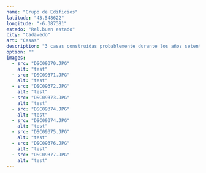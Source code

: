 ```yaml
---
name: "Grupo de Edificios"
latitude: "43.548622"
longitude: "-6.387381"
estado: "Rel.buen estado"
city: "Cadavedo"
art: "Casas"
description: "3 casas construidas probablemente durante los años setenta, se encuentran en buen estado y no cuentan realmente como ruinas, pero están vacias. Se encuentran en el centro de Cadavedo. Uno de los edificios albergaba originalmente un bar."
option: ""
images:
  - src: "DSC09370.JPG"
    alt: "test"
  - src: "DSC09371.JPG"
    alt: "test"
  - src: "DSC09372.JPG"
    alt: "test"
  - src: "DSC09373.JPG"
    alt: "test"
  - src: "DSC09374.JPG"
    alt: "test"
  - src: "DSC09374.JPG"
    alt: "test"
  - src: "DSC09375.JPG"
    alt: "test"
  - src: "DSC09376.JPG"
    alt: "test"
  - src: "DSC09377.JPG"
    alt: "test"
---
```

